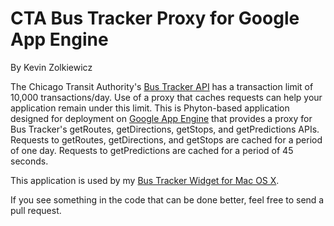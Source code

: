 # CTA Bus Tracker Proxy for Google App Engine

By Kevin Zolkiewicz

The Chicago Transit Authority's [Bus Tracker API](http://www.transitchicago.com/developers/bustracker.aspx) has a transaction limit of 10,000 transactions/day. Use of a proxy that caches requests can help your application remain under this limit. This is Phyton-based application designed for deployment on [Google App Engine](http://code.google.com/appengine/) that provides a proxy for Bus Tracker's getRoutes, getDirections, getStops, and getPredictions APIs. Requests to getRoutes, getDirections, and getStops are cached for a period of one day. Requests to getPredictions are cached for a period of 45 seconds.

This application is used by my [Bus Tracker Widget for Mac OS X](http://widget.chicagobus.org/).

If you see something in the code that can be done better, feel free to send a pull request.